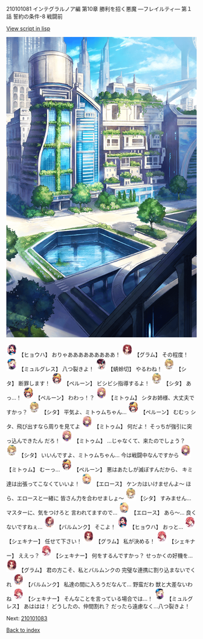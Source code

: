 210101081 インテグラルノア編 第10章 勝利を招く悪魔 ―フレイルティ― 第１話 誓約の条件-8 戦闘前

[View script in lisp](../scripts/210101081.txt)

![in_city.png](../images/backgrounds/in_city.png)

<img src="../images/units/5402011.png" alt="5402011.png" height="34"/>
【ヒョウハ】
おりゃあああああああああ！

<img src="../images/units/3100811.png" alt="3100811.png" height="34"/>
【グラム】
その程度！

<img src="../images/units/5104611.png" alt="5104611.png" height="34"/>
【ミュルグレス】
八つ裂きよ！

<img src="../images/units/3302411.png" alt="3302411.png" height="34"/>
【蜻蛉切】
やるわね！

<img src="../images/units/3201611.png" alt="3201611.png" height="34"/>
【シタ】
断罪します！

<img src="../images/units/3200811.png" alt="3200811.png" height="34"/>
【ペルーン】
ビシビシ指導するよ！

<img src="../images/units/3201611.png" alt="3201611.png" height="34"/>
【シタ】
あっ…！

<img src="../images/units/3200811.png" alt="3200811.png" height="34"/>
【ペルーン】
わわっ！？

<img src="../images/units/3200511.png" alt="3200511.png" height="34"/>
【ミトゥム】
シタお姉様、大丈夫ですかっ？

<img src="../images/units/3201611.png" alt="3201611.png" height="34"/>
【シタ】
平気よ、ミトゥムちゃん…

<img src="../images/units/3200811.png" alt="3200811.png" height="34"/>
【ペルーン】
むむっ
シタ、飛び出すなら周りを見てよ

<img src="../images/units/3200511.png" alt="3200511.png" height="34"/>
【ミトゥム】
何だよ！
そっちが強引に突っ込んできたん
だろ！

<img src="../images/units/3200511.png" alt="3200511.png" height="34"/>
【ミトゥム】
…じゃなくて、来たのでしょう？

<img src="../images/units/3201611.png" alt="3201611.png" height="34"/>
【シタ】
いいんですよ、ミトゥムちゃん…
今は戦闘中なんですから

<img src="../images/units/3200511.png" alt="3200511.png" height="34"/>
【ミトゥム】
むーっ…

<img src="../images/units/3200811.png" alt="3200811.png" height="34"/>
【ペルーン】
悪はあたしが滅ぼすんだから、
キミ達は出張ってこなくていいよ！

<img src="../images/units/3400411.png" alt="3400411.png" height="34"/>
【エロース】
ケンカはいけませんよ～
ほら、エロースと一緒に
皆さん力を合わせましょ～

<img src="../images/units/3201611.png" alt="3201611.png" height="34"/>
【シタ】
すみません…
マスターに、気をつけろと
言われてますので…

<img src="../images/units/3400411.png" alt="3400411.png" height="34"/>
【エロース】
あら～…
良くないですねぇ…

<img src="../images/units/3100911.png" alt="3100911.png" height="34"/>
【バルムンク】
そこよ！

<img src="../images/units/5402011.png" alt="5402011.png" height="34"/>
【ヒョウハ】
おっと…

<img src="../images/units/3400711.png" alt="3400711.png" height="34"/>
【シェキナー】
任せて下さい！

<img src="../images/units/3100811.png" alt="3100811.png" height="34"/>
【グラム】
私が決める！

<img src="../images/units/3400711.png" alt="3400711.png" height="34"/>
【シェキナー】
ええっ？

<img src="../images/units/3400711.png" alt="3400711.png" height="34"/>
【シェキナー】
何をするんですかっ？
せっかくの好機を…

<img src="../images/units/3100811.png" alt="3100811.png" height="34"/>
【グラム】
君の方こそ、私とバルムンクの
完璧な連携に割り込まないでくれ

<img src="../images/units/3100911.png" alt="3100911.png" height="34"/>
【バルムンク】
私達の間に入ろうだなんて…
野蛮だわ
獣と大差ないわね

<img src="../images/units/3400711.png" alt="3400711.png" height="34"/>
【シェキナー】
そんなことを言っている場合では…！

<img src="../images/units/5104611.png" alt="5104611.png" height="34"/>
【ミュルグレス】
あははは！
どうしたの、仲間割れ？
だったら遠慮なく…八つ裂きよ！

Next: [210101083](210101083.md)

[Back to index](index.md)
